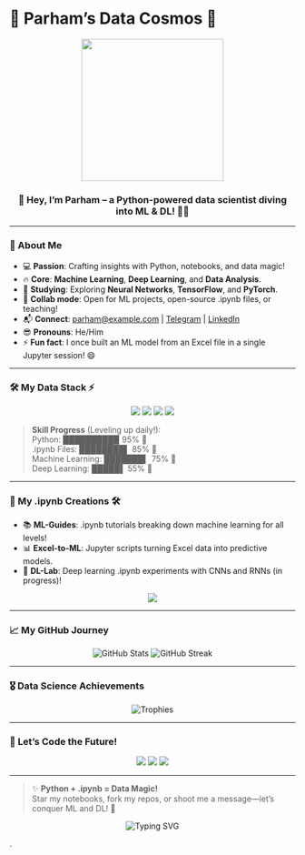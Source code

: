 # 🚀 Parham’s Data Cosmos 🌌

<div align="center">
  <img src="https://media.giphy.com/media/v1.Y2lkPTc5MGI3NjExYjdjM2FjMDhmYzEyYzAyNjUzM2ZiOTIzYzUzYzZiNjZmM2E0M2ZiOSZlcD12MV9pbnRlcm5hbF9naWZzX2dpZklkJmN0PWc/26FPJGjheZMuk84c8/giphy.gif" width="250"/>
  <h3>👋 Hey, I’m Parham – a Python-powered data scientist diving into ML & DL! 🧑‍💻</h3>
</div>

---

### 🌟 About Me
- 💻 **Passion**: Crafting insights with Python, notebooks, and data magic!  
- 🔥 **Core**: **Machine Learning**, **Deep Learning**, and **Data Analysis**.  
- 🌱 **Studying**: Exploring **Neural Networks**, **TensorFlow**, and **PyTorch**.  
- 🤝 **Collab mode**: Open for ML projects, open-source .ipynb files, or teaching!  
- 📬 **Connect**: [parham@example.com](mailto:parham@example.com) | [Telegram](https://t.me/machine_learning7) | [LinkedIn](https://www.linkedin.com/in/m-d-27116b28a/)  
- 😎 **Pronouns**: He/Him  
- ⚡ **Fun fact**: I once built an ML model from an Excel file in a single Jupyter session! 😄  

---

### 🛠 My Data Stack ⚡
<div align="center">
  <img src="https://img.shields.io/badge/Python-🐍-3776AB?style=for-the-badge&logo=python&logoColor=white" />
  <img src="https://img.shields.io/badge/Jupyter-📓-F37626?style=for-the-badge&logo=jupyter&logoColor=white" />
  <img src="https://img.shields.io/badge/TensorFlow-🧠-FF6F00?style=for-the-badge&logo=tensorflow&logoColor=white" />
  <img src="https://img.shields.io/badge/Pandas-🐼-150458?style=for-the-badge&logo=pandas&logoColor=white" />
</div>

> **Skill Progress** (Leveling up daily!):  
> Python: █████████▉ 95% 🐍  
> .ipynb Files: ████████▌ 85% 📓  
> Machine Learning: ███████▍ 75% 🤖  
> Deep Learning: █████▌ 55% 🧠  

---

### 📓 My .ipynb Creations 🛠
- 📚 **ML-Guides**: .ipynb tutorials breaking down machine learning for all levels!  
- 📊 **Excel-to-ML**: Jupyter scripts turning Excel data into predictive models.  
- 🧠 **DL-Lab**: Deep learning .ipynb experiments with CNNs and RNNs (in progress)!  

<div align="center">
  <a href="https://github.com/parhamde?tab=repositories"><img src="https://img.shields.io/badge/Explore%20My%20Repos-🔍-1F222E?style=for-the-badge&logo=github&logoColor=white" /></a>
</div>

---

### 📈 My GitHub Journey
<div align="center">
  <img src="https://github-readme-stats.vercel.app/api?username=parhamde&show_icons=true&theme=dracula&hide_border=true&bg_color=0D1117" alt="GitHub Stats" />
  <img src="https://github-readme-streak-stats.herokuapp.com/?user=parhamde&theme=dracula&hide_border=true&background=0D1117" alt="GitHub Streak" />
</div>

---

### 🎖 Data Science Achievements
<div align="center">
  <img src="https://github-profile-trophy.vercel.app/?username=parhamde&theme=dracula&no-frame=true&margin-w=10&column=4" alt="Trophies" />
</div>

---

### 🌈 Let’s Code the Future!
<div align="center">
  <a href="https://github.com/Parham-Dehghan"><img src="https://img.shields.io/badge/GitHub-Follow%20Me!-181717?style=for-the-badge&logo=github&logoColor=white" /></a>
  <a href="https://twitter.com/yourhandle"><img src="https://img.shields.io/badge/Twitter-Say%20Hi!-1DA1F2?style=for-the-badge&logo=twitter&logoColor=white" /></a>
  <a href="https://yourwebsite.com"><img src="https://img.shields.io/badge/Portfolio-See%20My%20Work!-FF2D55?style=for-the-badge&logo=vercel&logoColor=white" /></a>
</div>

---

> ✨ **Python + .ipynb = Data Magic!**  
> Star my notebooks, fork my repos, or shoot me a message—let’s conquer ML and DL! 🚀

<div align="center">
  <img src="https://readme-typing-svg.herokuapp.com?font=JetBrains+Mono&size=24&pause=700&color=00FFDD¢er=true&vCenter=true&width=520&lines=Python+%26+.ipynb+Power!;ML+%26+DL+with+Parham!+🌟;Data+Science+Is+My+Zone!" alt="Typing SVG" />
</div>

<!--- 
parhamde/parhamde is a ✨ special ✨ repository because its `README.md` (this file) appears on your GitHub profile.
--->
.
